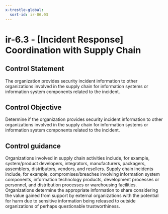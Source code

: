 ```yaml
---
x-trestle-global:
  sort-id: ir-06.03
---
```


# ir-6.3 - \[Incident Response\] Coordination with Supply Chain

## Control Statement

The organization provides security incident information to other organizations involved in the supply chain for information systems or information system components related to the incident.

## Control Objective

Determine if the organization provides security incident information to other organizations involved in the supply chain for information systems or information system components related to the incident.

## Control guidance

Organizations involved in supply chain activities include, for example, system/product developers, integrators, manufacturers, packagers, assemblers, distributors, vendors, and resellers. Supply chain incidents include, for example, compromises/breaches involving information system components, information technology products, development processes or personnel, and distribution processes or warehousing facilities. Organizations determine the appropriate information to share considering the value gained from support by external organizations with the potential for harm due to sensitive information being released to outside organizations of perhaps questionable trustworthiness.
